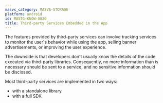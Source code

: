 ```yaml
---
masvs_category: MASVS-STORAGE
platform: android
id: MASTG-KNOW-0020
title: Third-party Services Embedded in the App
---
```


The features provided by third-party services can involve tracking services to monitor the user's behavior while using the app, selling banner advertisements, or improving the user experience.

The downside is that developers don't usually know the details of the code executed via third-party libraries. Consequently, no more information than is necessary should be sent to a service, and no sensitive information should be disclosed.

Most third-party services are implemented in two ways:

- with a standalone library
- with a full SDK
